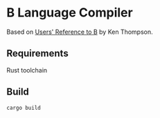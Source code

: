 # B Language Compiler
Based on [Users' Reference to B](https://www.nokia.com/bell-labs/about/dennis-m-ritchie/kbman.html) by Ken Thompson.

## Requirements
Rust toolchain

## Build
```bash 
cargo build
```
